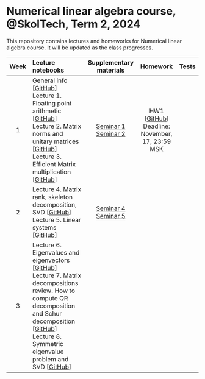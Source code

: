 # Numerical linear algebra course, @SkolTech, Term 2, 2024

This repository contains lectures and homeworks for Numerical linear algebra course. It will be updated as the class progresses.


| Week | Lecture notebooks | Supplementary materials | Homework | Tests |
|:------:|:----------|:----------:|:----------:|:-------:|
|1| General info [[GitHub](lectures/general_info.ipynb)] <br> Lecture 1. Floating point arithmetic [[GitHub](./lectures/lecture-1/lecture-1.ipynb)] <br> Lecture 2. Matrix norms and unitary matrices [[GitHub](./lectures/lecture-2/lecture-2.ipynb)] <br> Lecture 3. Efficient  Matrix multiplication [[GitHub](./lectures/lecture-3/lecture-3.ipynb)] | [Seminar 1](./seminars/seminar-1/seminar-1.ipynb) <br> [Seminar 2](./seminars/seminar-2/seminar-2.ipynb) | HW1 [[GitHub](./assignments/hw1/HW-1.ipynb)] <br> Deadline: November, 17, 23:59 MSK | |
|2| Lecture 4. Matrix rank, skeleton decomposition, SVD [[GitHub](./lectures/lecture-4/lecture-4.ipynb)] <br> Lecture 5. Linear systems [[GitHub](lectures/lecture-5/lecture-5.ipynb)] |[Seminar 4](./seminars/seminar-4/seminar-4.ipynb) <br> [Seminar 5](./seminars/seminar-5/Seminar-5.ipynb) | | |
|3| Lecture 6. Eigenvalues and eigenvectors [[GitHub](./lectures/lecture-6/lecture-6.ipynb)] <br> Lecture 7. Matrix decompositions review. How to compute QR decomposition and Schur decomposition [[GitHub](lectures/lecture-7/lecture-7.ipynb)] <br> Lecture 8. Symmetric eigenvalue problem and SVD [[GitHub](lectures/lecture-8/lecture-8.ipynb)] | | | |
